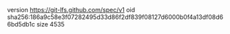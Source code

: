 version https://git-lfs.github.com/spec/v1
oid sha256:186a9c58e3f07282495d33d86f2df839f08127d6000b0f4a13df08d66bd5db1c
size 4535

